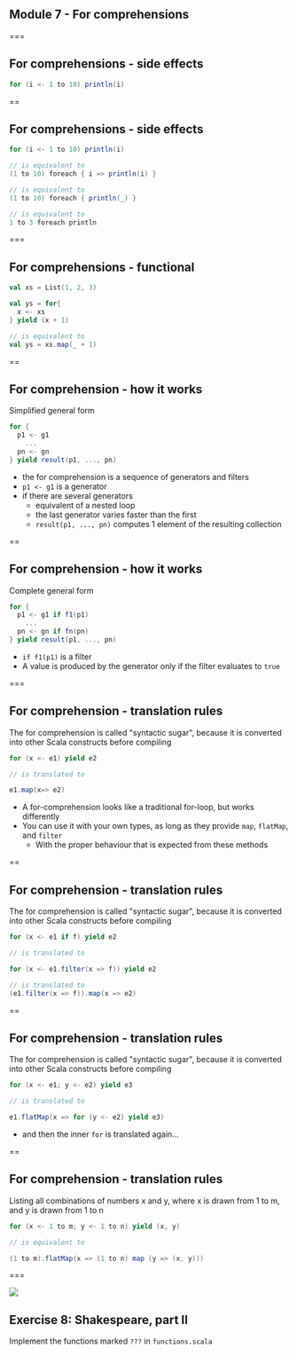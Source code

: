 <!-- .slide: data-background-color="#6a1520" -->
## Module 7 - For comprehensions

===
## For comprehensions - side effects

```scala
for (i <- 1 to 10) println(i)
```

==
## For comprehensions - side effects

```scala
for (i <- 1 to 10) println(i)

// is equivalent to 
(1 to 10) foreach { i => println(i) }

// is equivalent to 
(1 to 10) foreach { println(_) }

// is equivalent to 
1 to 3 foreach println
```

===
## For comprehensions - functional

```scala
val xs = List(1, 2, 3)

val ys = for{
  x <- xs
} yield (x + 1)

// is equivalent to
val ys = xs.map(_ + 1)
```

==
<!-- .slide: class="fragmented-lists" -->
## For comprehension - how it works
Simplified general form
```scala
for {
  p1 <- g1
    ...
  pn <- gn  
} yield result(p1, ..., pn)
```

* the for comprehension is a sequence of generators and filters
* `p1 <- g1` is a generator
* if there are several generators
  * equivalent of a nested loop
  * the last generator varies faster than the first
  * `result(p1, ..., pn)` computes 1 element of the resulting collection

==
<!-- .slide: class="fragmented-lists" -->
## For comprehension - how it works
Complete general form
```scala
for {
  p1 <- g1 if f1(p1)
    ...
  pn <- gn if fn(pn)
} yield result(p1, ..., pn)
```

* `if f1(p1)` is a filter
* A value is produced by the generator only if the filter evaluates to `true`

===
<!-- .slide: class="fragmented-lists" -->
## For comprehension - translation rules
The for comprehension is called "syntactic sugar", because it is converted into other Scala constructs before compiling

```scala
for (x <- e1) yield e2

// is translated to

e1.map(x=> e2)
```

* A for-comprehension looks like a traditional for-loop, but works differently
* You can use it with your own types, as long as they provide `map`, `flatMap`, and `filter`
  * With the proper behaviour that is expected from these methods

==
<!-- .slide: class="fragmented-lists" -->
## For comprehension - translation rules
The for comprehension is called "syntactic sugar", because it is converted into other Scala constructs before compiling

```scala
for (x <- e1 if f) yield e2

// is translated to

for (x <- e1.filter(x => f)) yield e2

// is translated to
(e1.filter(x => f)).map(x => e2)
```

==
<!-- .slide: class="fragmented-lists" -->
## For comprehension - translation rules
The for comprehension is called "syntactic sugar", because it is converted into other Scala constructs before compiling

```scala
for (x <- e1; y <- e2) yield e3

// is translated to

e1.flatMap(x => for (y <- e2) yield e3)
```

* and then the inner `for` is translated again...

==
## For comprehension - translation rules
Listing all combinations of numbers x and y, where x is drawn from 1 to m, and y is drawn from 1 to n

```scala
for (x <- 1 to m; y <- 1 to n) yield (x, y)

// is equivalent to 

(1 to m).flatMap(x => (1 to n) map (y => (x, y)))
```

===
<!-- .slide: data-background-color="#002b00" class="fragmented-lists" -->
<img src="/scala101/images/exercise.png" class="slideLabel"/>

## Exercise 8: Shakespeare, part II
Implement the functions marked `???` in `functions.scala`